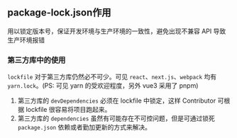 ## package-lock.json作用

用以锁定版本号，保证开发环境与生产环境的一致性，避免出现不兼容 API 导致生产环境报错

### 第三方库中的使用
 `lockfile` 对于第三方库仍然必不可少。可见 `react`、`next.js`、`webpack` 均有 `yarn.lock`。(PS: 可见 yarn 的受欢迎程度，另外 vue3 采用了 pnpm)

1.  第三方库的 `devDependencies` 必须在 lockfile 中锁定，这样 Contributor 可根据 lockfile 很容易将项目跑起来。
2.  第三方库的 `dependencies` 虽然有可能存在不可控问题，但是可通过锁死 `package.json` 依赖或者勤加更新的方式来解决。